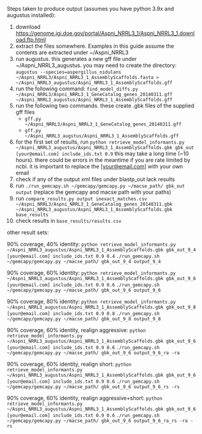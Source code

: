 Steps taken to produce output (assumes you have python 3.9x and augustus installed):

1. download https://genome.jgi.doe.gov/portal/Aspni_NRRL3_1/Aspni_NRRL3_1.download.ftp.html
2. extract the files somewhere. Examples in this guide assume the contents are extracted under ~/Aspni_NRRL3
3. run augustus. this generates a new gff file under ~/Aspni_NRRL3_augustus. you may need to create the directory:
```augustus --species=aspergillus_nidulans ~/Aspni_NRRL3/Aspni_NRRL3_1_AssemblyScaffolds.fasta > ~/Aspni_NRRL3_augustus/Aspni_NRRL3_1_AssemblyScaffolds.gff```
4. run the following command:
```find_model_diffs.py ~/Aspni_NRRL3/Aspni_NRRL3_1_GeneCatalog_genes_20140311.gff ~/Aspni_NRRL3_augustus/Aspni_NRRL3_1_AssemblyScaffolds.gff```
5. run the following two commands. these create .gbk files of the supplied gff files
    - ```gff.py ~/Aspni_NRRL3/Aspni_NRRL3_1_GeneCatalog_genes_20140311.gff```
    - ```gff.py ~/Aspni_NRRL3_augstus/Aspni_NRRL3_1_AssemblyScaffolds.gff```
6. for the first set of results, run
```python retrieve_model_informants.py ~/Aspni_NRRL3_augustus/Aspni_NRRL3_1_AssemblyScaffolds.gbk gbk_out [your@email.com] include_ids.txt 0.9```
this may take a long time (~10 hours). there could be errors in the meantime if you are rate limited by ncbi. it is important to replace the [your@email.com] with your own email
7. check if any of the output xml files under blastp_out lack results
8. run ```./run_gemcapy.sh ~/gemcapy/gemcapy.py ~/macse_path/ gbk_out output``` (replace the gemcapy and macse path with your paths)
9. run ```compare_results.py output inexact_matches.csv ~/Aspni_NRRL3/Aspni_NRRL3_1_GeneCatalog_genes_20140311.gbk ~/Aspni_NRRL3_augustus/Aspni_NRRL3_1_AssemblyScaffolds.gbk base_results```
10. check results in ```base_results/results.csv```

other result sets:

90% coverage, 40% identity:
```python retrieve_model_informants.py ~/Aspni_NRRL3_augustus/Aspni_NRRL3_1_AssemblyScaffolds.gbk gbk_out_9_4 [your@email.com] include_ids.txt 0.9 0.4```
```./run_gemcapy.sh ~/gemcapy/gemcapy.py ~/macse_path/ gbk_out_9_4 output_9_4```

90% coverage, 60% identity:
```python retrieve_model_informants.py ~/Aspni_NRRL3_augustus/Aspni_NRRL3_1_AssemblyScaffolds.gbk gbk_out_9_6 [your@email.com] include_ids.txt 0.9 0.6```
```./run_gemcapy.sh ~/gemcapy/gemcapy.py ~/macse_path/ gbk_out_9_6 output_9_6```

90% coverage, 80% identity:
```python retrieve_model_informants.py ~/Aspni_NRRL3_augustus/Aspni_NRRL3_1_AssemblyScaffolds.gbk gbk_out_9_8 [your@email.com] include_ids.txt 0.9 0.8```
```./run_gemcapy.sh ~/gemcapy/gemcapy.py ~/macse_path/ gbk_out_9_8 output_9_8```

90% coverage, 60% identity, realign aggressive:
```python retrieve_model_informants.py ~/Aspni_NRRL3_augustus/Aspni_NRRL3_1_AssemblyScaffolds.gbk gbk_out_9_6 [your@email.com] include_ids.txt 0.9 0.6```
```./run_gemcapy.sh ~/gemcapy/gemcapy.py ~/macse_path/ gbk_out_9_6 output_9_6_ra -ra```

90% coverage, 60% identity, realign short:
```python retrieve_model_informants.py ~/Aspni_NRRL3_augustus/Aspni_NRRL3_1_AssemblyScaffolds.gbk gbk_out_9_6 [your@email.com] include_ids.txt 0.9 0.6```
```./run_gemcapy.sh ~/gemcapy/gemcapy.py ~/macse_path/ gbk_out_9_6 output_9_6_rs -rs```

90% coverage, 60% identity, realign aggressive+short:
```python retrieve_model_informants.py ~/Aspni_NRRL3_augustus/Aspni_NRRL3_1_AssemblyScaffolds.gbk gbk_out_9_6 [your@email.com] include_ids.txt 0.9 0.6```
```./run_gemcapy.sh ~/gemcapy/gemcapy.py ~/macse_path/ gbk_out_9_6 output_9_6_ra_rs -ra -rs```
